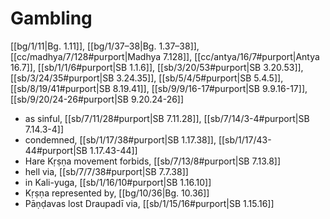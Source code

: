 # Gambling

[[bg/1/11|Bg. 1.11]], [[bg/1/37–38|Bg. 1.37–38]], [[cc/madhya/7/128#purport|Madhya 7.128]], [[cc/antya/16/7#purport|Antya 16.7]], [[sb/1/1/6#purport|SB 1.1.6]], [[sb/3/20/53#purport|SB 3.20.53]], [[sb/3/24/35#purport|SB 3.24.35]], [[sb/5/4/5#purport|SB 5.4.5]], [[sb/8/19/41#purport|SB 8.19.41]], [[sb/9/9/16-17#purport|SB 9.9.16-17]], [[sb/9/20/24-26#purport|SB 9.20.24-26]]

* as sinful, [[sb/7/11/28#purport|SB 7.11.28]], [[sb/7/14/3-4#purport|SB 7.14.3-4]]
* condemned, [[sb/1/17/38#purport|SB 1.17.38]], [[sb/1/17/43-44#purport|SB 1.17.43-44]]
* Hare Kṛṣṇa movement forbids, [[sb/7/13/8#purport|SB 7.13.8]]
* hell via, [[sb/7/7/38#purport|SB 7.7.38]]
* in Kali-yuga, [[sb/1/16/10#purport|SB 1.16.10]]
* Kṛṣṇa represented by, [[bg/10/36|Bg. 10.36]]
* Pāṇḍavas lost Draupadī via, [[sb/1/15/16#purport|SB 1.15.16]]
